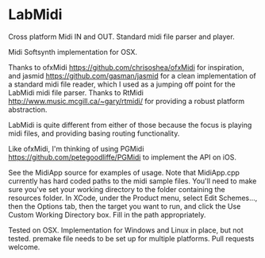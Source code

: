 LabMidi
=======

Cross platform Midi IN and OUT. Standard midi file parser and player. 

Midi Softsynth implementation for OSX.

Thanks to ofxMidi <https://github.com/chrisoshea/ofxMidi> for inspiration, and jasmid <https://github.com/gasman/jasmid> for a clean implementation of a standard midi file reader, which I
used as a jumping off point for the LabMidi midi file parser. Thanks to RtMidi <http://www.music.mcgill.ca/~gary/rtmidi/> for providing a robust platform abstraction.

LabMidi is quite different from either of those because the focus is playing midi files, and providing basing routing functionality.

Like ofxMidi, I'm thinking of using PGMidi <https://github.com/petegoodliffe/PGMidi> to implement the API on iOS.

See the MidiApp source for examples of usage. Note that MidiApp.cpp currently has hard coded paths to the midi sample files. 
You'll need to make sure you've set your working directory to the folder containing the resources folder. In XCode, under the Product menu, select Edit Schemes..., then the Options tab, then the target you want to run, and click the Use Custom Working Directory box. Fill in the path appropriately.

Tested on OSX. Implementation for Windows and Linux in place, but not tested. premake file needs to be set up for multiple platforms. Pull requests welcome.
